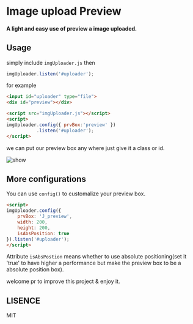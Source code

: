 # Image upload Preview

#### A light and easy use of preview a image uploaded. 

## Usage

simply include `imgUploader.js` then 

```javascript
imgUploader.listen('#uploader');
```

for example

```html
<input id="uploader" type="file">
<div id="preview"></div>

<script src="imgUploader.js"></script>
<script>
imgUploader.config({ prvBox:'preview' })
	       .listen('#uploader');
</script>
```

we can put our preview box any where just give it a class or id.

![show](http://o6x2vif88.bkt.clouddn.com/preview-uploader.png)

## More configurations

You can use `config()` to customalize your preview box.

```html
<script>
imgUploader.config({
    prvBox: 'J_preview',
    width: 200,
    height: 200,
    isAbsPosition: true
}).listen('#uploader');
</script>
```

Attribute `isAbsPostion`  means whether to use absolute positioning(set it 'true' to have higher a performance but make the preview box to be a absolute position box).

welcome pr to improve this project & enjoy it.

## LISENCE
MIT